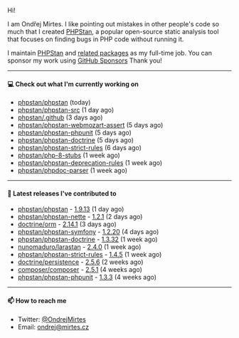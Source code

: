 Hi!

I am Ondřej Mirtes. I like pointing out mistakes in other people's code so much that I created [PHPStan](https://phpstan.org/), a popular open-source static analysis tool that focuses on finding bugs in PHP code without running it.

I maintain [PHPStan](https://github.com/phpstan/phpstan) and [related packages](https://github.com/phpstan/) as my full-time job. You can sponsor my work using [GitHub Sponsors](https://github.com/sponsors/ondrejmirtes) Thank you!

---

#### 💻 Check out what I'm currently working on

- [phpstan/phpstan](https://github.com/phpstan/phpstan) (today)
- [phpstan/phpstan-src](https://github.com/phpstan/phpstan-src) (1 day ago)
- [phpstan/.github](https://github.com/phpstan/.github) (3 days ago)
- [phpstan/phpstan-webmozart-assert](https://github.com/phpstan/phpstan-webmozart-assert) (5 days ago)
- [phpstan/phpstan-phpunit](https://github.com/phpstan/phpstan-phpunit) (5 days ago)
- [phpstan/phpstan-doctrine](https://github.com/phpstan/phpstan-doctrine) (5 days ago)
- [phpstan/phpstan-strict-rules](https://github.com/phpstan/phpstan-strict-rules) (6 days ago)
- [phpstan/php-8-stubs](https://github.com/phpstan/php-8-stubs) (1 week ago)
- [phpstan/phpstan-deprecation-rules](https://github.com/phpstan/phpstan-deprecation-rules) (1 week ago)
- [phpstan/phpdoc-parser](https://github.com/phpstan/phpdoc-parser) (1 week ago)

---

#### 🔭 Latest releases I've contributed to

- [phpstan/phpstan](https://github.com/phpstan/phpstan) - [1.9.13](https://github.com/phpstan/phpstan/releases/tag/1.9.13) (1 day ago)
- [phpstan/phpstan-nette](https://github.com/phpstan/phpstan-nette) - [1.2.1](https://github.com/phpstan/phpstan-nette/releases/tag/1.2.1) (2 days ago)
- [doctrine/orm](https://github.com/doctrine/orm) - [2.14.1](https://github.com/doctrine/orm/releases/tag/2.14.1) (3 days ago)
- [phpstan/phpstan-symfony](https://github.com/phpstan/phpstan-symfony) - [1.2.20](https://github.com/phpstan/phpstan-symfony/releases/tag/1.2.20) (4 days ago)
- [phpstan/phpstan-doctrine](https://github.com/phpstan/phpstan-doctrine) - [1.3.32](https://github.com/phpstan/phpstan-doctrine/releases/tag/1.3.32) (1 week ago)
- [nunomaduro/larastan](https://github.com/nunomaduro/larastan) - [2.4.0](https://github.com/nunomaduro/larastan/releases/tag/2.4.0) (1 week ago)
- [phpstan/phpstan-strict-rules](https://github.com/phpstan/phpstan-strict-rules) - [1.4.5](https://github.com/phpstan/phpstan-strict-rules/releases/tag/1.4.5) (1 week ago)
- [doctrine/persistence](https://github.com/doctrine/persistence) - [2.5.6](https://github.com/doctrine/persistence/releases/tag/2.5.6) (2 weeks ago)
- [composer/composer](https://github.com/composer/composer) - [2.5.1](https://github.com/composer/composer/releases/tag/2.5.1) (4 weeks ago)
- [phpstan/phpstan-phpunit](https://github.com/phpstan/phpstan-phpunit) - [1.3.3](https://github.com/phpstan/phpstan-phpunit/releases/tag/1.3.3) (4 weeks ago)

---

#### 📫 How to reach me

- Twitter: [@OndrejMirtes](https://twitter.com/ondrejmirtes)
- Email: [ondrej@mirtes.cz](mailto:ondrej@mirtes.cz)
